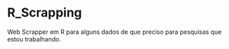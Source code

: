 # R_Scrapping
Web Scrapper em R para alguns dados de que preciso para pesquisas que estou trabalhando.
